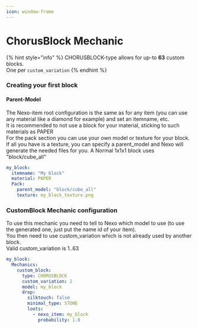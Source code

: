```yaml
---
icon: window-frame
---
```


# ChorusBlock Mechanic

{% hint style="info" %}
CHORUSBLOCK-type allows for up-to **63** custom blocks.\
One per `custom_variation`
{% endhint %}

### Creating your first block

#### Parent-Model

The Nexo-item root configuration is the same as for any item (you can use any material like a diamond for example) and set an itemname, etc.\
It is recommended to not use a block for your material, sticking to such materials as PAPER\
For the pack section you can use your own model or texture for your block.\
If all you have is a texture, you can specify a parent\_model and Nexo will generate the needed files for you. A Normal 1x1x1 block uses "block/cube\_all"

```yaml
my_block:
  itemname: "My block"
  material: PAPER
  Pack:
    parent_model: "block/cube_all"
    texture: my_block_texture.png
```

### CustomBlock Mechanic configuration

To use this mechanic you need to tell to Nexo which model to use (to use the generated one, just put the name id of your item).\
You then need to use custom\_variation which is not already used by another block.\
Valid custom\_variation is 1..63

```yaml
my_block:
  Mechanics:
    custom_block:
      type: CHORUSBLOCK
      custom_variation: 2
      model: my_block
      drop:
        silktouch: false
        minimal_type: STONE
        loots:
          - nexo_item: my_block
            probability: 1.0
```
